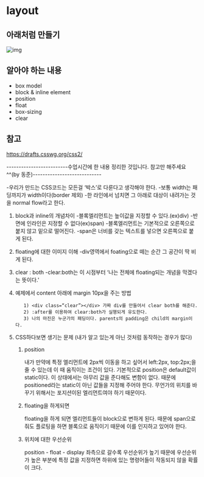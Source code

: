 # layout

## 아래처럼 만들기
![img](https://cloud.githubusercontent.com/assets/13831179/11373068/d64b977c-9313-11e5-8e55-ead374b8fe0a.png)

## 알아야 하는 내용
- box model
- block & inline element
- position
- float
- box-sizing
- clear


## 참고
https://drafts.csswg.org/css2/


-------------------------수업시간에 한 내용 정리한 것입니다. 참고만 해주세요^^(by 동준)----------------------------

 -우리가 만드는 CSS코드는 모든걸 ‘박스’로 다룬다고 생각해야 한다.
-보통 width는 패딩까지가 width이다(border 제외)
-한 라인에서 넘치면 그 아래로 대상이 내려가는 것을 normal flow라고 한다.

1. block과 inline의 개념차이
          -블록엘리먼트는 높이값을 지정할 수 있다.(ex)div)
          -반면에 인라인은 지정할 수 없다(ex)span)
          -블록엘리먼트는 기본적으로 오른쪽으로 붙지 않고 밑으로 떨어진다.
          -span은 너비를 갖는 텍스트를 넣으면 오른쪽으로 붙게 된다.

2. floating에 대한 이미지 이해
          -div영역에서 foating으로 떼는 순간 그 공간이 딱 비게 된다.

3. clear : both
          -clear:both는 이 시점부터 ‘나는 전체에 floating되는 개념을 막겠다는 뜻이다.'

4. 예제에서 content 아래에 margin 10px을 주는 방법

          1) <div class=“clear”></div> 가짜 div를 만들어서 clear both를 해준다.
          2) :after를 이용하여 clear:both가 실행되게 유도한다.
          3) 나의 마진은 누군가의 패딩이다. parents의 padding은 child의 margin이다.

5. CSS하다보면 생기는 문제
(내가 알고 있는게 아닌 것처럼 동작하는 경우가 많다)

     1) position

          내가 만약에 특정 엘리먼트에 2px씩 이동을 하고 싶어서 left:2px, top:2px;을 줄 수 있는데
          이 때 움직이는 조건이 있다. 기본적으로 position은 default값이 static이다. 이 상태에서는
          아무리 값을 준다해도 변함이 없다. 때문에 positioned라는 static이 아닌 값들을 지정해 주어야
          한다. 무언가의 위치를 바꾸기 위해서는 포지션이된 엘리먼트여야 하기 때문이다.

     2) floating을 하게되면

          floating을 하게 되면 엘리먼트들이 block으로 변하게 된다.
          때문에 span으로 줘도 플로팅을 하면 블록으로 움직이기 때문에 이를 인지하고 있어야 한다.

     3) 위치에 대한 우선순위

          position - float - display
          좌측으로 갈수록 우선순위가 높기 때문에 우선순위가 높은 부분에 특정 값을 지정하면
          하위에 있는 명령어들이 작동되지 않을 확률이 크다.

